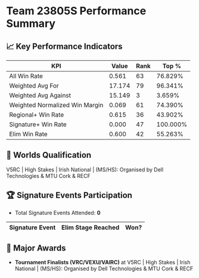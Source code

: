 # Team 23805S Performance Summary

## 📈 Key Performance Indicators
| KPI | Value | Rank | Top % |
| --- | ----- | ---- | ----- |
| All Win Rate | 0.561 | 63 | 76.829% |
| Weighted Avg For | 17.174 | 79 | 96.341% |
| Weighted Avg Against | 15.149 | 3 | 3.659% |
| Weighted Normalized Win Margin | 0.069 | 61 | 74.390% |
| Regional+ Win Rate | 0.615 | 36 | 43.902% |
| Signature+ Win Rate | 0.000 | 47 | 100.000% |
| Elim Win Rate | 0.600 | 42 | 55.263% |


## 🎯 Worlds Qualification
V5RC | High Stakes | Irish National | (MS/HS): Organised by Dell Technologies & MTU Cork & RECF

## 🏆 Signature Events Participation
- Total Signature Events Attended: **0**

| Signature Event | Elim Stage Reached | Won? |
|:----------------|:-------------------|:----|


## 🥇 Major Awards
- **Tournament Finalists (VRC/VEXU/VAIRC)** at V5RC | High Stakes | Irish National | (MS/HS): Organised by Dell Technologies & MTU Cork & RECF


